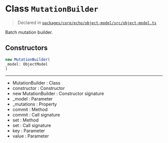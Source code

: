 # Class `MutationBuilder`
> Declared in [`packages/core/echo/object-model/src/object-model.ts`](https://github.com/dxos/protocols/blob/main/packages/core/echo/object-model/src/object-model.ts#L49)

Batch mutation builder.

## Constructors
```ts
new MutationBuilder(
_model: ObjectModel
)
```

---
- MutationBuilder : Class
- constructor : Constructor
- new MutationBuilder : Constructor signature
- _model : Parameter
- _mutations : Property
- commit : Method
- commit : Call signature
- set : Method
- set : Call signature
- key : Parameter
- value : Parameter
